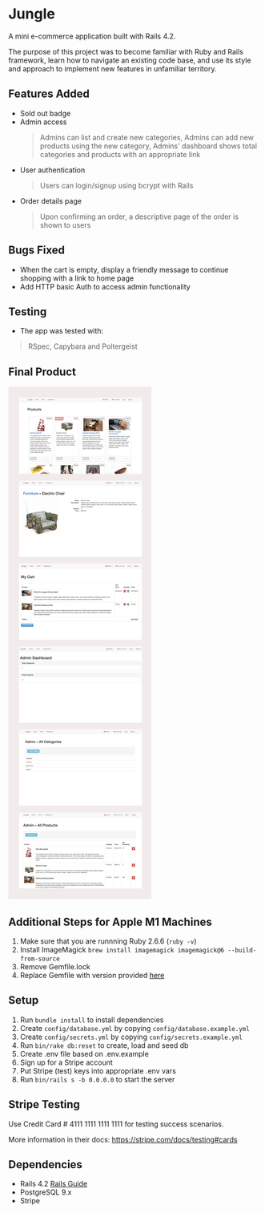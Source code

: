 # Jungle

A mini e-commerce application built with Rails 4.2.

The purpose of this project was to become familiar with Ruby and Rails framework, learn how to navigate an existing code base, and use its style and approach to implement new features in unfamiliar territory. 


## Features Added
- Sold out badge 
- Admin access
  > Admins can list and create new categories,
  > Admins can add new products using the new category,
  > Admins' dashboard shows total categories and products with an appropriate link
- User authentication
  > Users can login/signup using bcrypt with Rails
- Order details page
  > Upon confirming an order, a descriptive page of the order is shown to users 


## Bugs Fixed
- When the cart is empty, display a friendly message to continue shopping with a link to home page
- Add HTTP basic Auth to access admin functionality


## Testing
- The app was tested with:
 > RSpec,
 > Capybara and Poltergeist

 ## Final Product

 !["App"](https://github.com/Mojdehh/jungle-rails/blob/master/docs/Jungle.png)


## Additional Steps for Apple M1 Machines

1. Make sure that you are runnning Ruby 2.6.6 (`ruby -v`)
1. Install ImageMagick `brew install imagemagick imagemagick@6 --build-from-source`
2. Remove Gemfile.lock
3. Replace Gemfile with version provided [here](https://gist.githubusercontent.com/FrancisBourgouin/831795ae12c4704687a0c2496d91a727/raw/ce8e2104f725f43e56650d404169c7b11c33a5c5/Gemfile)

## Setup

1. Run `bundle install` to install dependencies
2. Create `config/database.yml` by copying `config/database.example.yml`
3. Create `config/secrets.yml` by copying `config/secrets.example.yml`
4. Run `bin/rake db:reset` to create, load and seed db
5. Create .env file based on .env.example
6. Sign up for a Stripe account
7. Put Stripe (test) keys into appropriate .env vars
8. Run `bin/rails s -b 0.0.0.0` to start the server

## Stripe Testing

Use Credit Card # 4111 1111 1111 1111 for testing success scenarios.

More information in their docs: <https://stripe.com/docs/testing#cards>

## Dependencies

* Rails 4.2 [Rails Guide](http://guides.rubyonrails.org/v4.2/)
* PostgreSQL 9.x
* Stripe
